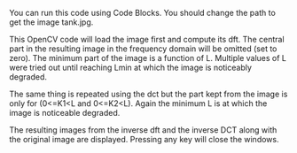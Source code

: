 You can run this code using Code Blocks. You should change the path to get the image tank.jpg.

This OpenCV code will load the image first and compute its dft. The central part in the resulting image in the frequency domain will be omitted (set to zero).
The minimum part of the image is a function of L. Multiple values of L were tried out until reaching Lmin at which the image is noticeably degraded.

The same thing is repeated using the dct but the part kept from the image is only for (0<=K1<L and 0<=K2<L).
Again the minimum L is at which the image is noticeable degraded.

The resulting images from the inverse dft and the inverse DCT along with the original image are displayed. 
Pressing any key will close the windows.



